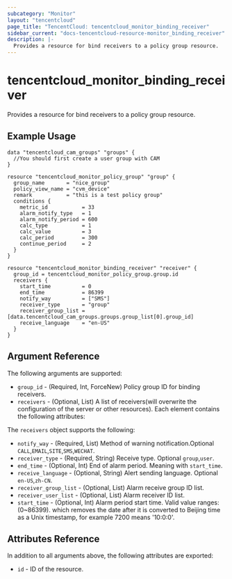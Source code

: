 ```yaml
---
subcategory: "Monitor"
layout: "tencentcloud"
page_title: "TencentCloud: tencentcloud_monitor_binding_receiver"
sidebar_current: "docs-tencentcloud-resource-monitor_binding_receiver"
description: |-
  Provides a resource for bind receivers to a policy group resource.
---
```


# tencentcloud_monitor_binding_receiver

Provides a resource for bind receivers to a policy group resource.

## Example Usage

```hcl
data "tencentcloud_cam_groups" "groups" {
  //You should first create a user group with CAM
}

resource "tencentcloud_monitor_policy_group" "group" {
  group_name       = "nice_group"
  policy_view_name = "cvm_device"
  remark           = "this is a test policy group"
  conditions {
    metric_id           = 33
    alarm_notify_type   = 1
    alarm_notify_period = 600
    calc_type           = 1
    calc_value          = 3
    calc_period         = 300
    continue_period     = 2
  }
}

resource "tencentcloud_monitor_binding_receiver" "receiver" {
  group_id = tencentcloud_monitor_policy_group.group.id
  receivers {
    start_time          = 0
    end_time            = 86399
    notify_way          = ["SMS"]
    receiver_type       = "group"
    receiver_group_list = [data.tencentcloud_cam_groups.groups.group_list[0].group_id]
    receive_language    = "en-US"
  }
}
```

## Argument Reference

The following arguments are supported:

* `group_id` - (Required, Int, ForceNew) Policy group ID for binding receivers.
* `receivers` - (Optional, List) A list of receivers(will overwrite the configuration of the server or other resources). Each element contains the following attributes:

The `receivers` object supports the following:

* `notify_way` - (Required, List) Method of warning notification.Optional `CALL`,`EMAIL`,`SITE`,`SMS`,`WECHAT`.
* `receiver_type` - (Required, String) Receive type. Optional `group`,`user`.
* `end_time` - (Optional, Int) End of alarm period. Meaning with `start_time`.
* `receive_language` - (Optional, String) Alert sending language. Optional `en-US`,`zh-CN`.
* `receiver_group_list` - (Optional, List) Alarm receive group ID list.
* `receiver_user_list` - (Optional, List) Alarm receiver ID list.
* `start_time` - (Optional, Int) Alarm period start time. Valid value ranges: (0~86399). which removes the date after it is converted to Beijing time as a Unix timestamp, for example 7200 means '10:0:0'.

## Attributes Reference

In addition to all arguments above, the following attributes are exported:

* `id` - ID of the resource.




